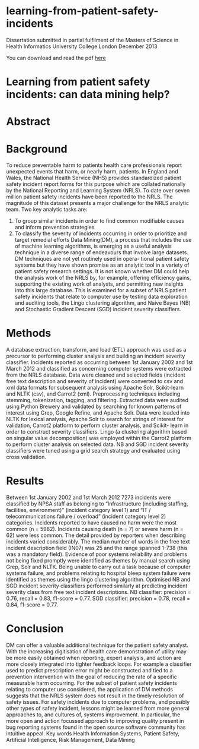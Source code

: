 learning-from-patient-safety-incidents
======================================

Dissertation submitted in partial fulfilment of the
Masters of Science in Health Informatics
University College London
December 2013

You can download and read the pdf
[here](https://github.com/drcjar/learning-from-patient-safety-incidents/blob/master/Dissertation.pdf)

Learning from patient safety incidents: can data mining help?
=

Abstract
==

Background
===
To reduce preventable harm to patients health care professionals
report unexpected events that harm, or nearly harm, patients. In England and
Wales, the National Health Service (NHS) provides standardized patient safety
incident report forms for this purpose which are collated nationally by the National Reporting and Learning System (NRLS). To date over seven million patient
safety incidents have been reported to the NRLS. The magnitude of this dataset
presents a major challenge for the NRLS analytic team. Two key analytic tasks
are:
1. To group similar incidents in order to find common modifiable causes and
inform prevention strategies
2. To classify the severity of incidents occurring in order to prioritize and
target remedial efforts
Data Mining(DM), a process that includes the use of machine learning algorithms, is emerging as a useful analysis technique in a diverse range of endeavours
that involve large datasets. DM techniques are not yet routinely used in opera-
tional patient safety systems but they have shown promise as an analytic tool in
a variety of patient safety research settings.
It is not known whether DM could help the analysis work of the NRLS by,
for example, offering efficiency gains, supporting the existing work of analysts,
and permitting new insights into this large database. This is examined for a
subset of NRLS patient safety incidents that relate to computer use by testing
data exploration and auditing tools, the Lingo clustering algorithm, and Naive
Bayes (NB) and Stochastic Gradient Descent (SGD) incident severity classifiers.

Methods
===
A database extraction, transform, and load (ETL) approach was used
as a precursor to performing cluster analysis and building an incident severity
classifier.
Incidents reported as occurring between 1st January 2002 and 1st March 2012
and classified as concerning computer systems were extracted from the NRLS
database.
Data were cleaned and selected fields (incident free text description and severity of incident) were converted to csv and xml data formats for subsequent analysis
using Apache Solr, Scikit-learn and NLTK (csv), and Carrot2 (xml). Preprocessing techniques including stemming, tokenization, tagging, and filtering.
Extracted data were audited using Python Brewery and validated by searching
for known patterns of interest using Grep, Google Refine, and Apache Solr. Data
were loaded into NLTK for lexical analysis, Apache Solr to search for strings of
interest for validation, Carrot2 platform to perform cluster analysis, and Scikit-
learn in order to construct severity classifiers.
Lingo (a clustering algorithm based on singular value decomposition) was
employed within the Carrot2 platform to perform cluster analysis on selected
data. NB and SGD incident severity classifiers were tuned using a grid search
strategy and evaluated using cross validation.

Results
===
Between 1st January 2002 and 1st March 2012 7273 incidents were classified by NPSA staff as belonging to “Infrastructure (including staffing, facilities,
environment)” (incident category level 1) and “IT / telecommunications failure /
overload” (incident category level 2) categories. Incidents reported to have caused
no harm were the most common (n = 5982). Incidents causing death (n = 7) or
severe harm (n = 62) were less common. The detail provided by reporters when
describing incidents varied considerably. The median number of words in the free
text incident description field (IN07) was 25 and the range spanned 1-738 (this
was a mandatory field).
Evidence of poor systems reliability and problems not being fixed promptly
were identified as themes by manual search using Grep, Solr and NLTK. Being
unable to carry out a task because of computer systems failure, and problems
relating to hospital bleep system failure were identified as themes using the lingo
clustering algorithm.
Optimised NB and SGD incident severity classifiers performed similarly at
predicting incident severity class from free text incident descriptions. NB classifier: precision = 0.76, recall = 0.83, f1-score = 0.77. SGD classifier: precision =
0.78, recall = 0.84, f1-score = 0.77.

Conclusion 
===
DM can offer a valuable additional technique for the patient safety
analyst.
With the increasing digitisation of health care demonstration of utility may be
more easily obtained when reporting, expert analysis, and action are more closely
integrated into tighter feedback loops. For example a classifier used to predict
prescription error might be constructed and tied to a prevention intervention with
the goal of reducing the rate of a specific measurable harm occurring.
For the subset of patient safety incidents relating to computer use considered,
the application of DM methods suggests that the NRLS system does not result
in the timely resolution of safety issues. For safety incidents due to computer
problems, and possibly other types of safety incident, lessons might be learned
from more general approaches to, and cultures of, systems improvement. In
particular, the more open and action focussed approach to improving quality
present in bug reporting systems found in the open source software community
has intuitive appeal.
Key words Health Information Systems, Patient Safety, Artificial Intelligence,
Risk Management, Data Mining
